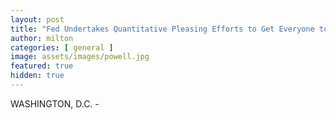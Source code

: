 ```yaml
---
layout: post
title: "Fed Undertakes Quantitative Pleasing Efforts to Get Everyone to Calm Down for While"
author: milton
categories: [ general ]
image: assets/images/powell.jpg
featured: true
hidden: true
---
```


WASHINGTON, D.C. - 